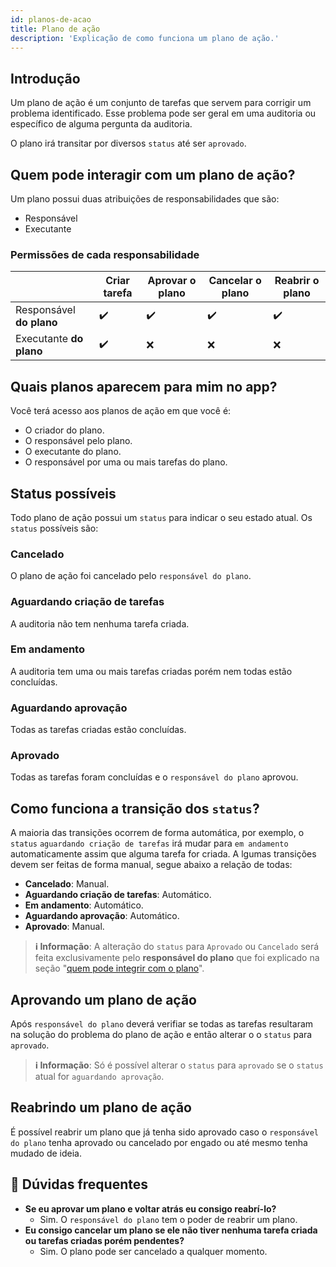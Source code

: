 ```yaml
---
id: planos-de-acao
title: Plano de ação
description: 'Explicação de como funciona um plano de ação.'
---
```


## Introdução
Um plano de ação é um conjunto de tarefas que servem para corrigir um problema identificado. Esse problema pode ser geral em uma auditoria ou específico de alguma pergunta da auditoria.

<!-- Uma ou mais tarefas deverão ser criadas para que o problema do plano de ação seja solucionado.  -->

O plano irá transitar por diversos `status` até ser `aprovado`.

## Quem pode interagir com um plano de ação?
Um plano possui duas atribuições de responsabilidades que são:
- Responsável
- Executante

### Permissões de cada responsabilidade

||Criar tarefa|Aprovar o plano|Cancelar o plano|Reabrir o plano|
|---|---|---|---|---|
|Responsável **do plano**|✔️|✔️|✔️|✔️|
|Executante **do plano**|✔️|❌|❌|❌|

## Quais planos aparecem para mim no app?
Você terá acesso aos planos de ação em que você é:
- O criador do plano.
- O responsável pelo plano.
- O executante do plano.
- O responsável por uma ou mais tarefas do plano.

## Status possíveis
Todo plano de ação possui um `status` para indicar o seu estado atual. Os `status` possíveis são:

### Cancelado
O plano de ação foi cancelado pelo `responsável do plano`.
### Aguardando criação de tarefas
A auditoria não tem nenhuma tarefa criada.
### Em andamento
A auditoria tem uma ou mais tarefas criadas porém nem todas estão concluídas.
### Aguardando aprovação
Todas as tarefas criadas estão concluídas.
### Aprovado
Todas as tarefas foram concluídas e o `responsável do plano` aprovou.

## Como funciona a transição dos `status`?
A maioria das transições ocorrem de forma automática, por exemplo, o `status` `aguardando criação de tarefas` irá mudar para `em andamento` automaticamente assim que alguma tarefa for criada. A   lgumas transições devem ser feitas de forma manual, segue abaixo a relação de todas:

- **Cancelado**: Manual.
- **Aguardando criação de tarefas**: Automático.
- **Em andamento**: Automático.
- **Aguardando aprovação**: Automático.
- **Aprovado**: Manual.

> **ℹ️ Informação**: A alteração do `status` para `Aprovado` ou `Cancelado` será feita exclusivamente pelo **responsável do plano** que foi explicado na seção "[quem pode integrir com o plano](planos-de-acao-introducao#quem-pode-interagir-com-um-plano-de-ação)".

## Aprovando um plano de ação
Após `responsável do plano` deverá verifiar se todas as tarefas resultaram na solução do problema do plano de ação e então alterar o o `status` para `aprovado`.
> **ℹ️ Informação**: Só é possível alterar o `status` para `aprovado` se o `status` atual for `aguardando aprovação`.

## Reabrindo um plano de ação
É possível reabrir um plano que já tenha sido aprovado caso o `responsável do plano` tenha aprovado ou cancelado por engado ou até mesmo tenha mudado de ideia.

## 🤔 Dúvidas frequentes

- **Se eu aprovar um plano e voltar atrás eu consigo reabrí-lo?**
    - Sim. O `responsável do plano` tem o poder de reabrir um plano.
- **Eu consigo cancelar um plano se ele não tiver nenhuma tarefa criada ou tarefas criadas porém pendentes?**
    - Sim. O plano pode ser cancelado a qualquer momento.